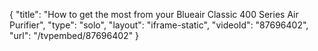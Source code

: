 {
    "title": "How to get the most from your Blueair Classic 400 Series Air Purifier",
    "type": "solo",
    "layout": "iframe-static",
    "videoId": "87696402",
    "url": "\/tvpembed\/87696402"
}